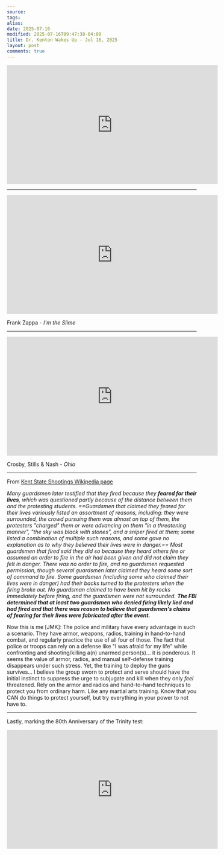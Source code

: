 ```yaml
---
source:
tags:
alias:
date: 2025-07-16
modified: 2025-07-16T09:47:38-04:00
title: Dr. Kenton Wakes Up - Jul 16, 2025
layout: post
comments: true
---
```


  

<iframe width="560" height="315" src="https://www.youtube.com/embed/i_LEpu5yzsY" title="YouTube video player" frameborder="0" allow="accelerometer; autoplay; clipboard-write; encrypted-media; gyroscope; picture-in-picture; web-share" allowfullscreen></iframe>

---

<iframe width="560" height="315" src="https://www.youtube.com/embed/2bw0qcRKGIw?si=CA4qoGnqbsViKEtQ" title="YouTube video player" frameborder="0" allow="accelerometer; autoplay; clipboard-write; encrypted-media; gyroscope; picture-in-picture; web-share" referrerpolicy="strict-origin-when-cross-origin" allowfullscreen></iframe>

Frank Zappa - *I'm the Slime*


---

<iframe width="560" height="315" src="https://www.youtube.com/embed/J9INnMMwvnk?si=Xl3b22hpxQ0cH4JI" title="YouTube video player" frameborder="0" allow="accelerometer; autoplay; clipboard-write; encrypted-media; gyroscope; picture-in-picture; web-share" referrerpolicy="strict-origin-when-cross-origin" allowfullscreen></iframe>

Crosby, Stills & Nash - *Ohio*

---

From [Kent State Shootings Wikipedia page](https://en.wikipedia.org/wiki/Kent_State_shootings)

_Many guardsmen later testified that they fired because they **feared for their lives**, which was questioned partly because of the distance between them and the protesting students. ==Guardsmen that claimed they feared for their lives variously listed an assortment of reasons, including: they were surrounded, the crowd pursuing them was almost on top of them, the protesters "charged" them or were advancing on them "in a threatening manner", "the sky was black with stones", and a sniper fired at them; some listed a combination of multiple such reasons, and some gave no explanation as to why they believed their lives were in danger.== Most guardsmen that fired said they did so because they heard others fire or assumed an order to fire in the air had been given and did not claim they felt in danger. There was no order to fire, and no guardsmen requested permission, though several guardsmen later claimed they heard some sort of command to fire. Some guardsmen (including some who claimed their lives were in danger) had their backs turned to the protesters when the firing broke out. No guardsman claimed to have been hit by rocks immediately before firing, and the guardsmen were not surrounded. **The FBI determined that at least two guardsmen who denied firing likely lied and had fired and that there was reason to believe that guardsmen's claims of fearing for their lives were fabricated after the event.**_

Now this is me [JMK]: The police and military have every advantage in such a scenario. They have armor, weapons, radios, training in hand-to-hand combat, and regularly practice the use of all four of those. The fact that police or troops can rely on a defense like "I was afraid for my life" while confronting and shooting/killing a(n) unarmed person(s)... it is ponderous. It seems the value of armor, radios, and manual self-defense training disappears under such stress. Yet, the training to deploy the guns survives... I believe the group sworn to protect and serve should have the initial instinct to suppress the urge to subjugate and kill when they only *feel* threatened. Rely on the armor and radios and hand-to-hand techniques to protect you from ordinary harm. Like any martial arts training. Know that you CAN do things to protect yourself, but try everything in your power to not have to. 

---

Lastly, marking the 80th Anniversary of the Trinity test:

<iframe width="560" height="315" src="https://www.youtube.com/embed/7dfK9G7UDok?si=YEj8VWuaHe_8VDXD" title="YouTube video player" frameborder="0" allow="accelerometer; autoplay; clipboard-write; encrypted-media; gyroscope; picture-in-picture; web-share" referrerpolicy="strict-origin-when-cross-origin" allowfullscreen></iframe>